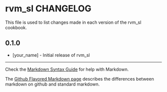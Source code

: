 rvm_sl CHANGELOG
=============

This file is used to list changes made in each version of the rvm_sl cookbook.

0.1.0
-----
- [your_name] - Initial release of rvm_sl

- - -
Check the [Markdown Syntax Guide](http://daringfireball.net/projects/markdown/syntax) for help with Markdown.

The [Github Flavored Markdown page](http://github.github.com/github-flavored-markdown/) describes the differences between markdown on github and standard markdown.
